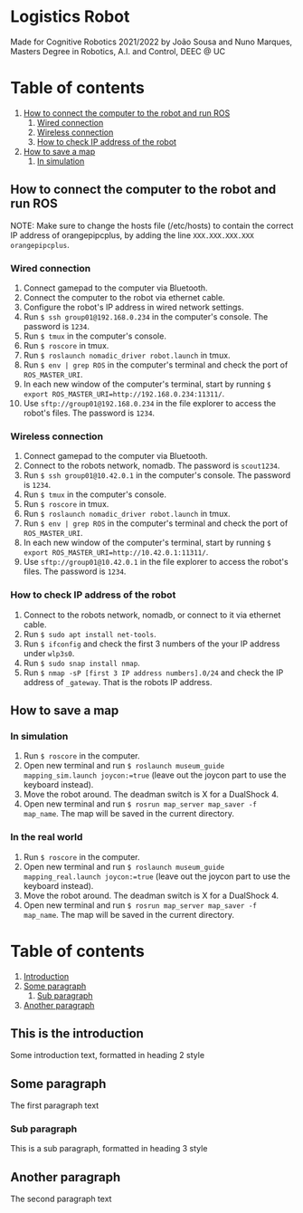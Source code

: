 # Logistics Robot
Made for Cognitive Robotics 2021/2022 by João Sousa and Nuno Marques, Masters Degree in Robotics, A.I. and Control, DEEC @ UC

# Table of contents
1. [How to connect the computer to the robot and run ROS](#connect_pc_to_robot)
    1. [Wired connection](#wired_connection)
    2. [Wireless connection](#wireless_connection)
    3. [How to check IP address of the robot](#check_ip)
2. [How to save a map](#save_map)
   1. [In simulation](#save_map_sim)

## How to connect the computer to the robot and run ROS<a name = "connect_pc_to_robot"></a>
NOTE: Make sure to change the hosts file (/etc/hosts) to contain the correct IP address of orangepipcplus, by adding the line `XXX.XXX.XXX.XXX orangepipcplus`.

### Wired connection<a name = "wired_connection"></a>
1. Connect gamepad to the computer via Bluetooth.
2. Connect the computer to the robot via ethernet cable.
3. Configure the robot's IP address in wired network settings.
4. Run `$ ssh group01@192.168.0.234` in the computer's console. The password is `1234`.
5. Run `$ tmux` in the computer's console.
6. Run `$ roscore` in tmux.
7. Run `$ roslaunch nomadic_driver robot.launch` in tmux.
8. Run `$ env | grep ROS` in the computer's terminal and check the port of `ROS_MASTER_URI`.
9.  In each new window of the computer's terminal, start by running `$ export ROS_MASTER_URI=http://192.168.0.234:11311/`.
10. Use `sftp://group01@192.168.0.234` in the file explorer to access the robot's files. The password is `1234`.

### Wireless connection<a name = "wireless_connection"></a>
1. Connect gamepad to the computer via Bluetooth.
2. Connect to the robots network, nomadb. The password is `scout1234`.
3. Run `$ ssh group01@10.42.0.1` in the computer's console. The password is `1234`.
4. Run `$ tmux` in the computer's console.
5. Run `$ roscore` in tmux.
6. Run `$ roslaunch nomadic_driver robot.launch` in tmux.
7. Run `$ env | grep ROS` in the computer's terminal and check the port of `ROS_MASTER_URI`.
8. In each new window of the computer's terminal, start by running `$ export ROS_MASTER_URI=http://10.42.0.1:11311/`.
9.  Use `sftp://group01@10.42.0.1` in the file explorer to access the robot's files. The password is `1234`.

### How to check IP address of the robot<a name = "check_ip"></a>
1. Connect to the robots network, nomadb, or connect to it via ethernet cable.
2. Run `$ sudo apt install net-tools`.
3. Run `$ ifconfig` and check the first 3 numbers of the your IP address under `wlp3s0`.
4. Run `$ sudo snap install nmap`.
5. Run `$ nmap -sP [first 3 IP address numbers].0/24` and check the IP address of `_gateway`. That is the robots IP address.

## How to save a map<a name = "save_map"></a>
### In simulation<a name = "save_map_sim"></a>
1. Run `$ roscore` in the computer.
2. Open new terminal and run `$ roslaunch museum_guide mapping_sim.launch joycon:=true` (leave out the joycon part to use the keyboard instead).
3. Move the robot around. The deadman switch is X for a DualShock 4.
4. Open new terminal and run `$ rosrun map_server map_saver -f map_name`. The map will be saved in the current directory.

### In the real world
1. Run `$ roscore` in the computer.
2. Open new terminal and run `$ roslaunch museum_guide mapping_real.launch joycon:=true` (leave out the joycon part to use the keyboard instead).
3. Move the robot around. The deadman switch is X for a DualShock 4.
4. Open new terminal and run `$ rosrun map_server map_saver -f map_name`. The map will be saved in the current directory.

# Table of contents
1. [Introduction](#introduction)
2. [Some paragraph](#paragraph1)
    1. [Sub paragraph](#subparagraph1)
3. [Another paragraph](#paragraph2)

## This is the introduction <a name="introduction"></a>
Some introduction text, formatted in heading 2 style

## Some paragraph <a name="paragraph1"></a>
The first paragraph text

### Sub paragraph <a name="subparagraph1"></a>
This is a sub paragraph, formatted in heading 3 style

## Another paragraph <a name="paragraph2"></a>
The second paragraph text
